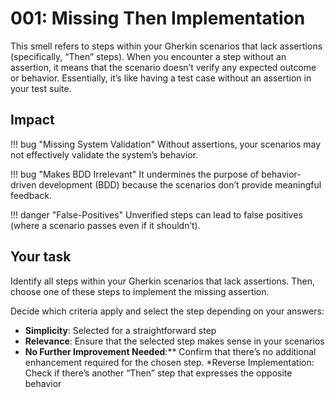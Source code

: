 # 001: Missing Then Implementation

This smell refers to steps within your Gherkin scenarios that lack assertions (specifically, “Then” steps).
When you encounter a step without an assertion, it means that the scenario doesn’t verify any expected outcome or behavior.
Essentially, it’s like having a test case without an assertion in your test suite.

## Impact
!!! bug "Missing System Validation"
    Without assertions, your scenarios may not effectively validate the system’s behavior.

!!! bug "Makes BDD Irrelevant"
    It undermines the purpose of behavior-driven development (BDD) because the scenarios don’t provide meaningful feedback.

!!! danger "False-Positives"
    Unverified steps can lead to false positives (where a scenario passes even if it shouldn’t).

## Your task
Identify all steps within your Gherkin scenarios that lack assertions. Then, choose one of these steps to implement the missing assertion.

Decide which criteria apply and select the step depending on your answers:

* **Simplicity**: Selected for a straightforward  step
* **Relevance**: Ensure that the selected step makes sense in your scenarios
* **No Further Improvement Needed**:** Confirm that there’s no additional enhancement required for the chosen step.
*Reverse Implementation: Check if there’s another “Then” step that expresses the opposite behavior